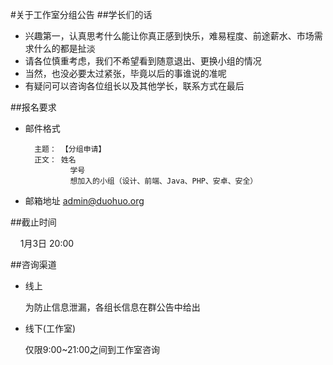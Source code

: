 #关于工作室分组公告
##学长们的话
* 兴趣第一，认真思考什么能让你真正感到快乐，难易程度、前途薪水、市场需求什么的都是扯淡
* 请各位慎重考虑，我们不希望看到随意退出、更换小组的情况
* 当然，也没必要太过紧张，毕竟以后的事谁说的准呢
* 有疑问可以咨询各位组长以及其他学长，联系方式在最后


##报名要求

* 邮件格式
		
		主题：	【分组申请】
		正文：	姓名
			  	学号
			  	想加入的小组（设计、前端、Java、PHP、安卓、安全）



 * 邮箱地址 
		admin@duohuo.org


##截止时间


&nbsp;&nbsp;&nbsp;&nbsp;1月3日 20:00


##咨询渠道


* 线上

	为防止信息泄漏，各组长信息在群公告中给出

* 线下(工作室)

	仅限9:00~21:00之间到工作室咨询


